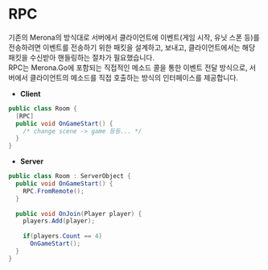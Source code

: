 RPC
====

기존의 Merona의 방식대로 서버에서 클라이언트에 이벤트(게임 시작, 유닛 스폰 등)를 전송하려면 이벤트를 전송하기 위한 패킷을 설계하고, 보내고, 클라이언트에서는 해당 패킷을 수신받아 핸들링하는 절차가 필요했습니다.
<br>
RPC는 Merona.Go에 포함되는 직접적인 메소드 콜을 통한 이벤트 전달 방식으로, 서버에서 클라이언트의 메소드를 직접 호출하는 방식의 인터페이스를 제공합니다.

* __Client__
```c#
public class Room {
  [RPC]
  public void OnGameStart() {
    /* change scene -> game 등등... */
  }
}
```

* __Server__
```c#
public class Room : ServerObject {
  public void OnGameStart() {
    RPC.FromRemote();
  }
  
  public void OnJoin(Player player) {
    players.Add(player);
    
    if(players.Count == 4)
      OnGameStart();
  }
}
```
